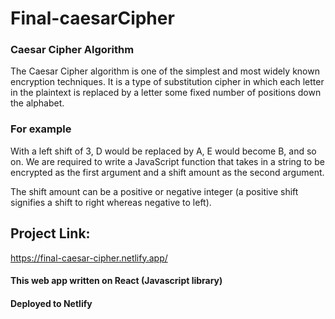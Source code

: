 # Final-caesarCipher

### Caesar Cipher Algorithm

The Caesar Cipher algorithm is one of the simplest and most widely known encryption techniques. It is a type of substitution cipher in which each letter in the plaintext is replaced by a letter some fixed number of positions down the alphabet.

### For example

With a left shift of 3, D would be replaced by A, E would become B, and so on. We are required to write a JavaScript function that takes in a string to be encrypted as the first argument and a shift amount as the second argument.

The shift amount can be a positive or negative integer (a positive shift signifies a shift to right whereas negative to left).


## Project Link: 
https://final-caesar-cipher.netlify.app/

#### This web app written on React (Javascript library)
#### Deployed to Netlify

